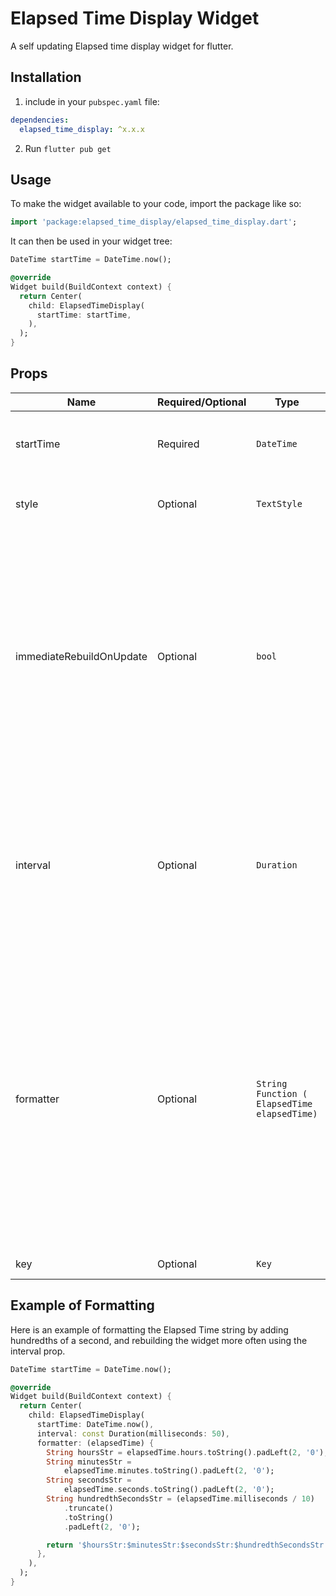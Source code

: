 # Elapsed Time Display Widget

A self updating Elapsed time display widget for flutter.

## Installation

1. include in your `pubspec.yaml` file:

```yml
dependencies:
  elapsed_time_display: ^x.x.x
```

2. Run `flutter pub get`

## Usage

To make the widget available to your code, import the package like so:

```dart
import 'package:elapsed_time_display/elapsed_time_display.dart';
```

It can then be used in your widget tree:

```dart
DateTime startTime = DateTime.now();

@override
Widget build(BuildContext context) {
  return Center(
    child: ElapsedTimeDisplay(
      startTime: startTime,
    ),
  );
}
```

## Props

| Name                     | Required/Optional | Type                                          | Description                                                                                                                                                                                                                                                                           |
| ------------------------ | ----------------- | --------------------------------------------- | ------------------------------------------------------------------------------------------------------------------------------------------------------------------------------------------------------------------------------------------------------------------------------------- |
| startTime                | Required          | `DateTime`                                    | The point in time from which the timer will count.                                                                                                                                                                                                                                    |
| style                    | Optional          | `TextStyle`                                   | A TextStyle object to style the timer display.                                                                                                                                                                                                                                        |
| immediateRebuildOnUpdate | Optional          | `bool`                                        | Controls whether the next rebuild will happen instantly when `startTime` changes. If not set to `true` then the Timer will not rebuild until the next scheduled tick (every 1 second by default), even when `startTime` has changed.                                                  |
| interval                 | Optional          | `Duration`                                    | A duration object to set the interval at which the widget will re-evaluate how much time has elapsed, causing a rebuild. This will default to 1 second.                                                                                                                               |
| formatter                | Optional          | `String Function ( ElapsedTime  elapsedTime)` | A callback function that can be used to format the Elapsed time. It is passed an instance of the `ElapsedTime` class (which has properties: `hours`, `minutes`, `seconds`, `milliseconds`), and must return a `String`. If nothing is passed, the format will default to: `HH:MM:SS`. |
| key                      | Optional          | `Key`                                         | A standard `Key` object.                                                                                                                                                                                                                                                              |

## Example of Formatting

Here is an example of formatting the Elapsed Time string by adding hundredths of a second, and rebuilding the widget more often using the interval prop.

```dart
DateTime startTime = DateTime.now();

@override
Widget build(BuildContext context) {
  return Center(
    child: ElapsedTimeDisplay(
      startTime: DateTime.now(),
      interval: const Duration(milliseconds: 50),
      formatter: (elapsedTime) {
        String hoursStr = elapsedTime.hours.toString().padLeft(2, '0');
        String minutesStr =
            elapsedTime.minutes.toString().padLeft(2, '0');
        String secondsStr =
            elapsedTime.seconds.toString().padLeft(2, '0');
        String hundredthSecondsStr = (elapsedTime.milliseconds / 10)
            .truncate()
            .toString()
            .padLeft(2, '0');

        return '$hoursStr:$minutesStr:$secondsStr:$hundredthSecondsStr';
      },
    ),
  );
}
```
